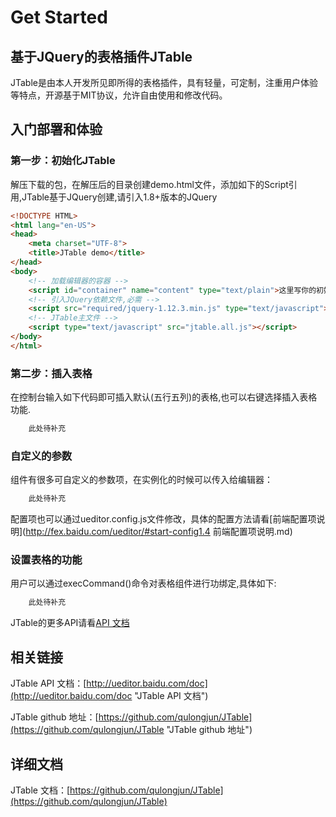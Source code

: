Get Started
=====

## 基于JQuery的表格插件JTable

JTable是由本人开发所见即所得的表格插件，具有轻量，可定制，注重用户体验等特点，开源基于MIT协议，允许自由使用和修改代码。

## 入门部署和体验 ##

### 第一步：初始化JTable ###
解压下载的包，在解压后的目录创建demo.html文件，添加如下的Script引用,JTable基于JQuery创建,请引入1.8+版本的JQuery

```html
<!DOCTYPE HTML>
<html lang="en-US">
<head>
	<meta charset="UTF-8">
	<title>JTable demo</title>
</head>
<body>
	<!-- 加载编辑器的容器 -->
	<script id="container" name="content" type="text/plain">这里写你的初始化内容</script>
	<!-- 引入JQuery依赖文件,必需 -->
	<script src="required/jquery-1.12.3.min.js" type="text/javascript"></script>
	<!-- JTable主文件 -->
	<script type="text/javascript" src="jtable.all.js"></script>
</body>
</html>
```

### 第二步：插入表格 ###
在控制台输入如下代码即可插入默认(五行五列)的表格,也可以右键选择插入表格功能.
```javascript
    此处待补充
```


### 自定义的参数

组件有很多可自定义的参数项，在实例化的时候可以传入给编辑器：
```javascript
    此处待补充
```

配置项也可以通过ueditor.config.js文件修改，具体的配置方法请看[前端配置项说明](http://fex.baidu.com/ueditor/#start-config1.4 前端配置项说明.md)

### 设置表格的功能

用户可以通过execCommand()命令对表格组件进行功绑定,具体如下:

```javascript
    此处待补充
```

JTable的更多API请看[API 文档](http://ueditor.baidu.com/doc "JTable API 文档")

## 相关链接 ##


JTable API 文档：[http://ueditor.baidu.com/doc](http://ueditor.baidu.com/doc "JTable API 文档")

JTable github 地址：[https://github.com/qulongjun/JTable](https://github.com/qulongjun/JTable "JTable github 地址")

## 详细文档

JTable 文档：[https://github.com/qulongjun/JTable](https://github.com/qulongjun/JTable)


